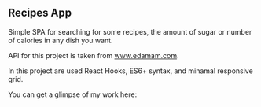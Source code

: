 ## Recipes App

Simple SPA for searching for some recipes, the amount of sugar or number of calories in any dish you want.

API for this project is taken from www.edamam.com. 

In this project are used React Hooks, ES6+ syntax, and minamal responsive grid. 

You can  get a glimpse of my work here: 

